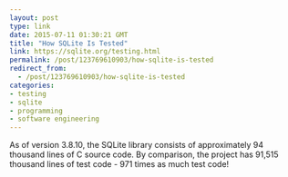 ```yaml
---
layout: post
type: link
date: 2015-07-11 01:30:21 GMT
title: "How SQLite Is Tested"
link: https://sqlite.org/testing.html
permalink: /post/123769610903/how-sqlite-is-tested
redirect_from: 
  - /post/123769610903/how-sqlite-is-tested
categories:
- testing
- sqlite
- programming
- software engineering
---
```

<p>As of version 3.8.10, the SQLite library consists of approximately 94 thousand lines of C source code. By comparison, the project has 91,515 thousand lines of test code - 971 times as much test code!</p>